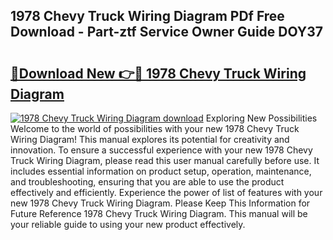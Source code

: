 ## 1978 Chevy Truck Wiring Diagram PDf Free Download - Part-ztf Service Owner Guide DOY37

# <h2><a href="http://dfigoio.blite.top/?on=1978+Chevy+Truck+Wiring+Diagram">🔗Download New 👉🔴 1978 Chevy Truck Wiring Diagram</a></h2>

[![1978 Chevy Truck Wiring Diagram download](https://i.imgur.com/lujVjoI.png)](http://dfigoio.blite.top/?on=1978+Chevy+Truck+Wiring+Diagram)
Exploring New Possibilities Welcome to the world of possibilities with your new 1978 Chevy Truck Wiring Diagram! This manual explores its potential for creativity and innovation. To ensure a successful experience with your new 1978 Chevy Truck Wiring Diagram, please read this user manual carefully before use. It includes essential information on product setup, operation, maintenance, and troubleshooting, ensuring that you are able to use the product effectively and efficiently. Experience the power of list of features with your new 1978 Chevy Truck Wiring Diagram. Please Keep This Information for Future Reference 1978 Chevy Truck Wiring Diagram. This manual will be your reliable guide to using your new product effectively.
